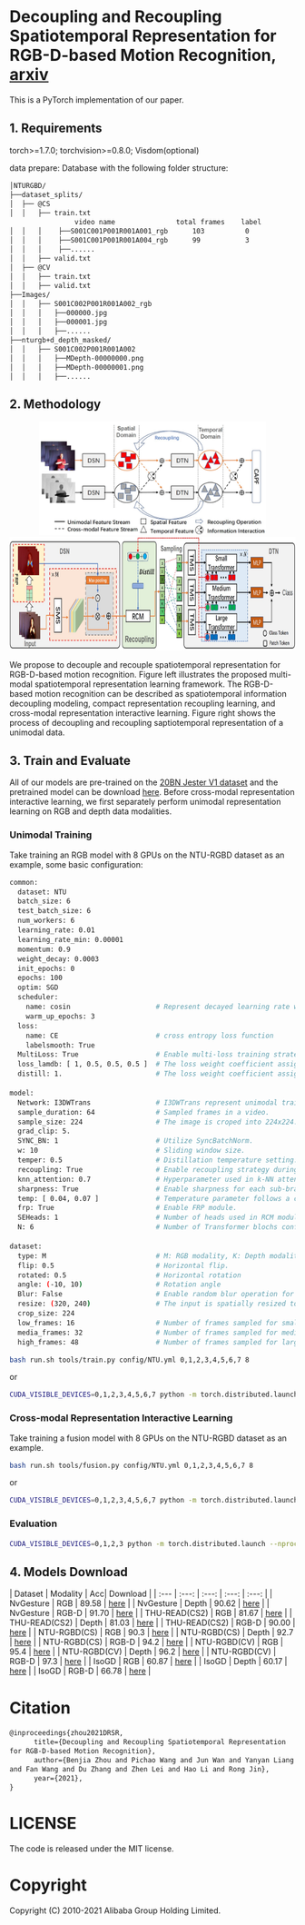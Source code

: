 # Decoupling and Recoupling Spatiotemporal Representation for RGB-D-based Motion Recognition, [arxiv](https://arxiv.org/***)

This is a PyTorch implementation of our paper. 
## 1. Requirements

torch>=1.7.0; torchvision>=0.8.0; Visdom(optional)

data prepare: Database with the following folder structure:

```
│NTURGBD/
├──dataset_splits/
│  ├── @CS
│  │   ├── train.txt
                video name               total frames    label
│  │   │    ├──S001C001P001R001A001_rgb      103          0 
│  │   │    ├──S001C001P001R001A004_rgb      99           3 
│  │   │    ├──...... 
│  │   ├── valid.txt
│  ├── @CV
│  │   ├── train.txt
│  │   ├── valid.txt
├──Images/
│  │   ├── S001C002P001R001A002_rgb
│  │   │   ├──000000.jpg
│  │   │   ├──000001.jpg
│  │   │   ├──......
├──nturgb+d_depth_masked/
│  │   ├── S001C002P001R001A002
│  │   │   ├──MDepth-00000000.png
│  │   │   ├──MDepth-00000001.png
│  │   │   ├──......
```
## 2. Methodology
<p align="center">
  <img width="400" height="200" src="demo/pipline.jpg">
  <img width="800" height="200" src="demo/decouple_recouple.jpg">
</p>
 We propose to decouple and recouple spatiotemporal representation for RGB-D-based motion recognition. Figure left illustrates the proposed multi-modal spatiotemporal representation learning framework. The RGB-D-based motion recognition can be described as spatiotemporal information decoupling modeling, compact representation recoupling learning, and cross-modal representation interactive learning. 
 Figure right shows the process of decoupling and recoupling saptiotemporal representation of a unimodal data.

## 3. Train and Evaluate
All of our models are pre-trained on the [20BN Jester V1 dataset](https://www.kaggle.com/toxicmender/20bn-jester) and the pretrained model can be download [here](https://drive.google.com/drive/folders/1eBXED3uXlzBZzix7TvtDlJrZ3SlDCSF6?usp=sharing). Before cross-modal representation interactive learning, we first separately perform unimodal representation learning on RGB and depth data modalities. 
### Unimodal Training
Take training an RGB model with 8 GPUs on the NTU-RGBD dataset as an example,
some basic configuration:
```bash
common:
  dataset: NTU 
  batch_size: 6
  test_batch_size: 6
  num_workers: 6
  learning_rate: 0.01
  learning_rate_min: 0.00001
  momentum: 0.9
  weight_decay: 0.0003
  init_epochs: 0
  epochs: 100
  optim: SGD
  scheduler:
    name: cosin                     # Represent decayed learning rate with the cosine schedule
    warm_up_epochs: 3 
  loss:
    name: CE                        # cross entropy loss function
    labelsmooth: True
  MultiLoss: True                   # Enable multi-loss training strategy.
  loss_lamdb: [ 1, 0.5, 0.5, 0.5 ]  # The loss weight coefficient assigned for each sub-branch.
  distill: 1.                       # The loss weight coefficient assigned for distillation task.

model:
  Network: I3DWTrans                # I3DWTrans represent unimodal training, set FusionNet for multi-modal fusion training.
  sample_duration: 64               # Sampled frames in a video.
  sample_size: 224                  # The image is croped into 224x224.
  grad_clip: 5.
  SYNC_BN: 1                        # Utilize SyncBatchNorm.
  w: 10                             # Sliding window size.
  temper: 0.5                       # Distillation temperature setting.
  recoupling: True                  # Enable recoupling strategy during training.
  knn_attention: 0.7                # Hyperparameter used in k-NN attention: selecting Top-70% tokens.
  sharpness: True                   # Enable sharpness for each sub-branch's output.
  temp: [ 0.04, 0.07 ]              # Temperature parameter follows a cosine schedule from 0.04 to 0.07 during the training.
  frp: True                         # Enable FRP module.
  SEHeads: 1                        # Number of heads used in RCM module.
  N: 6                              # Number of Transformer blochs configured for each sub-branch.

dataset:
  type: M                           # M: RGB modality, K: Depth modality.
  flip: 0.5                         # Horizontal flip.
  rotated: 0.5                      # Horizontal rotation
  angle: (-10, 10)                  # Rotation angle
  Blur: False                       # Enable random blur operation for each video frame.
  resize: (320, 240)                # The input is spatially resized to 320x240 for NTU dataset.
  crop_size: 224                
  low_frames: 16                    # Number of frames sampled for small Transformer.       
  media_frames: 32                  # Number of frames sampled for medium Transformer.  
  high_frames: 48                   # Number of frames sampled for large Transformer.
```

```bash
bash run.sh tools/train.py config/NTU.yml 0,1,2,3,4,5,6,7 8
```
or
```bash
CUDA_VISIBLE_DEVICES=0,1,2,3,4,5,6,7 python -m torch.distributed.launch --nproc_per_node=8 --master_port=1234 train.py --config config/NTU.yml --nprocs 8  
```

### Cross-modal Representation Interactive Learning
Take training a fusion model with 8 GPUs on the NTU-RGBD dataset as an example.
```bash
bash run.sh tools/fusion.py config/NTU.yml 0,1,2,3,4,5,6,7 8
```
or
```bash
CUDA_VISIBLE_DEVICES=0,1,2,3,4,5,6,7 python -m torch.distributed.launch --nproc_per_node=8 --master_port=1234 fusion.py --config config/NTU.yml --nprocs 8  
```

### Evaluation
```bash
CUDA_VISIBLE_DEVICES=0,1,2,3 python -m torch.distributed.launch --nproc_per_node=4 --master_port=1234 train.py --config config/NTU.yml --nprocs 1 --eval_only --resume /path/to/model_best.pth.tar 
```

## 4. Models Download
| Dataset    |  Modality | Acc| Download | 
| :---     |   :---:    |  :---: |  :---:  |  :---:  |
| NvGesture  |    RGB     |  89.58  | [here](https://drive.google.com/drive/folders/1jLAoMFkJ8-z3lyF0-mTvCuY8QchhiNOA?usp=sharing) |
| NvGesture  |    Depth     |  90.62  | [here](https://drive.google.com/drive/folders/1jLAoMFkJ8-z3lyF0-mTvCuY8QchhiNOA?usp=sharing) |
| NvGesture  |    RGB-D     |  91.70  | [here](https://drive.google.com/drive/folders/1jLAoMFkJ8-z3lyF0-mTvCuY8QchhiNOA?usp=sharing) |
| THU-READ(CS2)  |    RGB     |  81.67  | [here](https://drive.google.com/drive/folders/1_oihwEN-AhhTvkmoTb5If6d1Hdf9Z5JC?usp=sharing) |
| THU-READ(CS2)  |    Depth     |  81.03  | [here](https://drive.google.com/drive/folders/1_oihwEN-AhhTvkmoTb5If6d1Hdf9Z5JC?usp=sharing) |
| THU-READ(CS2)  |    RGB-D     |  90.00  | [here](https://drive.google.com/drive/folders/1_oihwEN-AhhTvkmoTb5If6d1Hdf9Z5JC?usp=sharing) |
| NTU-RGBD(CS)  |    RGB     |  90.3  | [here](https://drive.google.com/drive/folders/1iMFsZA7X-8rIkafTIZT5Z0aEFvhT4pq6?usp=sharing) |
| NTU-RGBD(CS)  |    Depth     |  92.7  | [here](https://drive.google.com/drive/folders/1iMFsZA7X-8rIkafTIZT5Z0aEFvhT4pq6?usp=sharing) |
| NTU-RGBD(CS)  |    RGB-D     |  94.2  | [here](https://drive.google.com/drive/folders/1iMFsZA7X-8rIkafTIZT5Z0aEFvhT4pq6?usp=sharing) |
| NTU-RGBD(CV)  |    RGB     |  95.4  | [here](https://drive.google.com/drive/folders/1iMFsZA7X-8rIkafTIZT5Z0aEFvhT4pq6?usp=sharing) |
| NTU-RGBD(CV)  |    Depth     |  96.2  | [here](https://drive.google.com/drive/folders/1iMFsZA7X-8rIkafTIZT5Z0aEFvhT4pq6?usp=sharing) |
| NTU-RGBD(CV)  |    RGB-D     |  97.3  | [here](https://drive.google.com/drive/folders/1iMFsZA7X-8rIkafTIZT5Z0aEFvhT4pq6?usp=sharing) |
| IsoGD  |    RGB     |  60.87  | [here](https://drive.google.com/drive/folders/1oBSzhslRy34jqA-VsPFIYYCJfN8GdqED?usp=sharing) |
| IsoGD  |    Depth     |  60.17  | [here](https://drive.google.com/drive/folders/1oBSzhslRy34jqA-VsPFIYYCJfN8GdqED?usp=sharing) |
| IsoGD  |    RGB-D     |  66.78  | [here](https://drive.google.com/drive/folders/1oBSzhslRy34jqA-VsPFIYYCJfN8GdqED?usp=sharing) |

# Citation
```
@inproceedings{zhou2021DRSR,
      title={Decoupling and Recoupling Spatiotemporal Representation for RGB-D-based Motion Recognition}, 
      author={Benjia Zhou and Pichao Wang and Jun Wan and Yanyan Liang and Fan Wang and Du Zhang and Zhen Lei and Hao Li and Rong Jin},
      year={2021},
}
```
# LICENSE
The code is released under the MIT license.
# Copyright
Copyright (C) 2010-2021 Alibaba Group Holding Limited.
